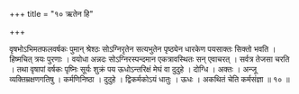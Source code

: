+++
title = "१० ऋतेन हि"

+++

वृषभोऽभिमतफलवर्षकः पुमान् श्रेश्ठः सोऽग्निरृतेन सत्यभुतेन पृष्ठ्येन धारकेण पयसाक्तः सिक्तो भवति । हिष्मचित् त्रयः पुरणाः । वयोधा अन्नदः सोऽग्निरस्पन्दमान एकत्रावस्थितः सन् एवाचरत् । सर्वत्र तेजसा चरति । तथा वृषापां वर्षकः पृष्निः सूर्यः शुक्रं पय ऊधोऽन्तरिक्षं मेघं वा दुदुहे । दोग्धि । अक्तः । अन्जू व्यक्तिम्रक्षणगतिषु । कर्मणिनिष्ठा । दुदुहे । द्विकर्मकोऽयं धातुः । ऊधः । अकथितं चेति कर्मसंज्ञा ॥ १० ॥